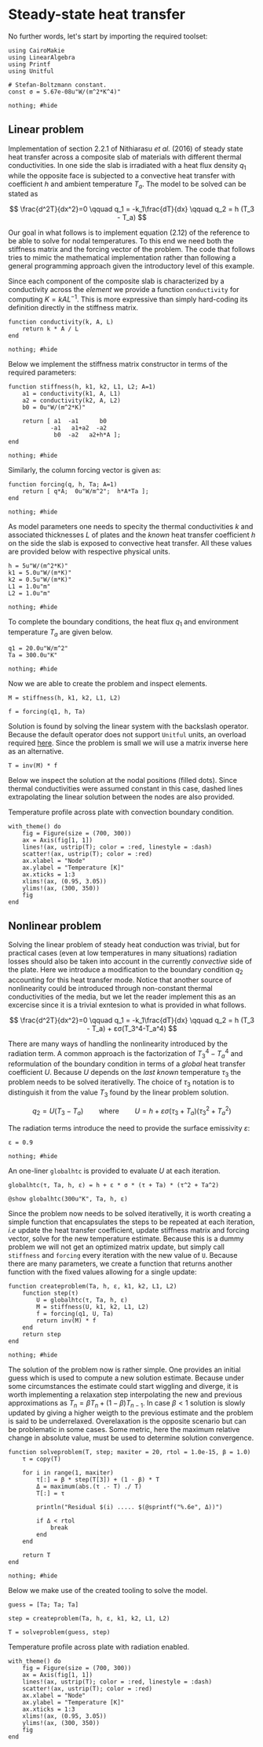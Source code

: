 # Steady-state heat transfer

No further words, let's start by importing the required toolset:

```julia; @example notebook
using CairoMakie
using LinearAlgebra
using Printf
using Unitful

# Stefan-Boltzmann constant.
const σ = 5.67e-08u"W/(m^2*K^4)"

nothing; #hide
```

## Linear problem

Implementation of section 2.2.1 of Nithiarasu *et al.* (2016) of steady state heat transfer across a composite slab of materials with different thermal conductivities. In one side the slab is irradiated with a heat flux density $q_1$ while the opposite face is subjected to a convective heat transfer with coefficient $h$ and ambient temperature $T_a$. The model to be solved can be stated as

$$
\frac{d^2T}{dx^2}=0
\qquad q_1 = -k_1\frac{dT}{dx}
\qquad q_2 = h (T_3 -
T_a) 
$$

Our goal in what follows is to implement equation (2.12) of the reference to be able to solve for nodal temperatures. To this end we need both the stiffness matrix and the forcing vector of the problem. The code that follows tries to mimic the mathematical implementation rather than following a general programming approach given the introductory level of this example.

Since each component of the composite slab is characterized by a conductivity across the *element* we provide a function `conductivity` for computing $K=kAL^{-1}$. This is more expressive than simply hard-coding its definition directly in the stiffness matrix.

```julia; @example notebook
function conductivity(k, A, L)
    return k * A / L
end

nothing; #hide
```

Below we implement the stiffness matrix constructor in terms of the required parameters:

```julia; @example notebook
function stiffness(h, k1, k2, L1, L2; A=1)
    a1 = conductivity(k1, A, L1)
    a2 = conductivity(k2, A, L2)
    b0 = 0u"W/(m^2*K)"

    return [ a1  -a1      b0
            -a1   a1+a2  -a2
             b0  -a2   a2+h*A ];
end

nothing; #hide
```

Similarly, the column forcing vector is given as:

```julia; @example notebook
function forcing(q, h, Ta; A=1)
    return [ q*A;  0u"W/m^2";  h*A*Ta ];
end

nothing; #hide
```

As model parameters one needs to specity the thermal conductivities $k$ and associated thicknesses $L$ of plates and the *known* heat transfer coefficient $h$ on the side the slab is exposed to convective heat transfer. All these values are provided below with respective physical units.

```julia; @example notebook
h = 5u"W/(m^2*K)"
k1 = 5.0u"W/(m*K)"
k2 = 0.5u"W/(m*K)"
L1 = 1.0u"m"
L2 = 1.0u"m"

nothing; #hide
```

To complete the boundary conditions, the heat flux $q_1$ and environment temperature $T_a$ are given below.

```julia; @example notebook
q1 = 20.0u"W/m^2"
Ta = 300.0u"K"

nothing; #hide
```

Now we are able to create the problem and inspect elements.

```julia; @example notebook
M = stiffness(h, k1, k2, L1, L2)
```

```julia; @example notebook
f = forcing(q1, h, Ta)
```

Solution is found by solving the linear system with the backslash operator. Because the default operator does not support `Unitful` units, an overload required [here](https://github.com/PainterQubits/Unitful.jl/issues/46#issuecomment-1338712249). Since the problem is small we will use a matrix inverse here as an alternative.


```julia; @example notebook
T = inv(M) * f
```

Below we inspect the solution at the nodal positions (filled dots). Since thermal conductivities were assumed constant in this case, dashed lines extrapolating the linear solution between the nodes are also provided.

Temperature profile across plate with convection boundary condition.

```julia; @example notebook
with_theme() do
    fig = Figure(size = (700, 300))
    ax = Axis(fig[1, 1])
    lines!(ax, ustrip(T); color = :red, linestyle = :dash)
    scatter!(ax, ustrip(T); color = :red)
    ax.xlabel = "Node"
    ax.ylabel = "Temperature [K]"
    ax.xticks = 1:3
    xlims!(ax, (0.95, 3.05))
    ylims!(ax, (300, 350))
    fig
end
```

## Nonlinear problem

Solving the linear problem of steady heat conduction was trivial, but for practical cases (even at low temperatures in many situations) radiation losses should also be taken into account in the currently *convective* side of the plate. Here we introduce a modification to the boundary condition $q_2$ accounting for this heat transfer mode. Notice that another source of nonlinearity could be introduced through non-constant thermal conductivities of the media, but we let the reader implement this as an excercise since it is a trivial exntesion to what is provided in what follows.

$$
\frac{d^2T}{dx^2}=0
\qquad
q_1 = -k_1\frac{dT}{dx}
\qquad
q_2 = h (T_3 - T_a) + εσ(T_3^4-T_a^4)
$$

There are many ways of handling the nonlinearity introduced by the radiation term. A common approach is the factorization of $T_3^4-T_a^4$ and reformulation of the boundary condition in terms of a *global* heat transfer coefficient $U$. Because $U$ depends on the *last known* temperature $τ_3$ the problem needs to be solved iterativelly. The choice of $τ_3$ notation is to distinguish it from the value $T_3$ found by the linear problem solution.

$$
q_2 = U (T_3 - T_a)
\qquad\text{where}\qquad
U = h + εσ(\tau_3+T_a)(\tau_3^2+T_a^2)
$$

The radiation terms introduce the need to provide the surface emissivity $ε$:

```julia; @example notebook
ε = 0.9

nothing; #hide
```

An one-liner `globalhtc` is provided to evaluate $U$ at each iteration.

```julia; @example notebook
globalhtc(τ, Ta, h, ε) = h + ε * σ * (τ + Ta) * (τ^2 + Ta^2)

@show globalhtc(300u"K", Ta, h, ε)
```

Since the problem now needs to be solved iterativelly, it is worth creating a simple function that encapsulates the steps to be repeated at each iteration, *i.e* update the heat transfer coefficient, update stiffness matrix and forcing vector, solve for the new temperature estimate. Because this is a dummy problem we will not get an optimized matrix update, but simply call `stiffness` and `forcing` every iteration with the new value of `U`. Because there are many parameters, we create a function that returns another function with the fixed values allowing for a single update:

```julia; @example notebook
function createproblem(Ta, h, ε, k1, k2, L1, L2)
    function step(τ)
        U = globalhtc(τ, Ta, h, ε)
        M = stiffness(U, k1, k2, L1, L2)
        f = forcing(q1, U, Ta)
        return inv(M) * f
    end
    return step
end

nothing; #hide
```

The solution of the problem now is rather simple. One provides an initial guess which is used to compute a new solution estimate. Because under some circumstances the estimate could start wiggling and diverge, it is worth implementing a relaxation step interpolating the new and previous approximations as $T_{n}=βT_{n}+(1-β)T_{n-1}$. In case $\beta<1$ solution is slowly updated by giving a higher weigth to the previous estimate and the problem is said to be underrelaxed. Overelaxation is the opposite scenario but can be problematic in some cases. Some metric, here the maximum relative change in absolute value, must be used to determine solution convergence.

```julia; @example notebook
function solveproblem(T, step; maxiter = 20, rtol = 1.0e-15, β = 1.0)
    τ = copy(T)

    for i in range(1, maxiter)
        τ[:] = β * step(T[3]) + (1 - β) * T
        Δ = maximum(abs.(τ .- T) ./ T)
        T[:] = τ

        println("Residual $(i) ..... $(@sprintf("%.6e", Δ))")

        if Δ < rtol
            break
        end
    end

    return T
end

nothing; #hide
```

Below we make use of the created tooling to solve the model.

```julia; @example notebook
guess = [Ta; Ta; Ta]

step = createproblem(Ta, h, ε, k1, k2, L1, L2)

T = solveproblem(guess, step)
```

Temperature profile across plate with radiation enabled.

```julia; @example notebook
with_theme() do
    fig = Figure(size = (700, 300))
    ax = Axis(fig[1, 1])
    lines!(ax, ustrip(T); color = :red, linestyle = :dash)
    scatter!(ax, ustrip(T); color = :red)
    ax.xlabel = "Node"
    ax.ylabel = "Temperature [K]"
    ax.xticks = 1:3
    xlims!(ax, (0.95, 3.05))
    ylims!(ax, (300, 350))
    fig
end
```
